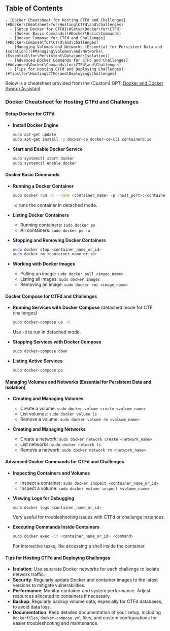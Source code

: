 ## Table of Contents

    - [Docker Cheatsheet for Hosting CTFd and Challenges](#Docker\Cheatsheet\for\Hosting\CTFd\and\Challenges)
      - [Setup Docker for CTFd](#Setup\Docker\for\CTFd)
      - [Docker Basic Commands](#Docker\Basic\Commands)
      - [Docker Compose for CTFd and Challenges](#Docker\Compose\for\CTFd\and\Challenges)
      - [Managing Volumes and Networks (Essential for Persistent Data and Isolation)](#Managing\Volumes\and\Networks\(Essential\for\Persistent\Data\and\Isolation))
      - [Advanced Docker Commands for CTFd and Challenges](#Advanced\Docker\Commands\for\CTFd\and\Challenges)
      - [Tips for Hosting CTFd and Deploying Challenges](#Tips\for\Hosting\CTFd\and\Deploying\Challenges)

Below is a cheatsheet provided from the (Custom) GPT: [Docker and Docker Swarm Assistant](https://chat.openai.com/g/g-Y2azlDdX9-docker-and-docker-swarm-assistant)
### Docker Cheatsheet for Hosting CTFd and Challenges

#### Setup Docker for CTFd

- **Install Docker Engine**
  ```bash
  sudo apt-get update
  sudo apt-get install -y docker-ce docker-ce-cli containerd.io
  ```

- **Start and Enable Docker Service**
  ```bash
  sudo systemctl start docker
  sudo systemctl enable docker
  ```

#### Docker Basic Commands

- **Running a Docker Container**
  ```bash
  sudo docker run -d --name <container_name> -p <host_port>:<container_port> <image_name>
  ```
  `-d` runs the container in detached mode.

- **Listing Docker Containers**
  - Running containers: `sudo docker ps`
  - All containers: `sudo docker ps -a`

- **Stopping and Removing Docker Containers**
  ```bash
  sudo docker stop <container_name_or_id>
  sudo docker rm <container_name_or_id>
  ```

- **Working with Docker Images**
  - Pulling an image: `sudo docker pull <image_name>`
  - Listing all images: `sudo docker images`
  - Removing an image: `sudo docker rmi <image_name>`

#### Docker Compose for CTFd and Challenges

- **Running Services with Docker Compose** (detached mode for CTF challenges)
  ```bash
  sudo docker-compose up -d
  ```
  Use `-d` to run in detached mode.

- **Stopping Services with Docker Compose**
  ```bash
  sudo docker-compose down
  ```

- **Listing Active Services**
  ```bash
  sudo docker-compose ps
  ```

#### Managing Volumes and Networks (Essential for Persistent Data and Isolation)

- **Creating and Managing Volumes**
  - Create a volume: `sudo docker volume create <volume_name>`
  - List volumes: `sudo docker volume ls`
  - Remove a volume: `sudo docker volume rm <volume_name>`

- **Creating and Managing Networks**
  - Create a network: `sudo docker network create <network_name>`
  - List networks: `sudo docker network ls`
  - Remove a network: `sudo docker network rm <network_name>`

#### Advanced Docker Commands for CTFd and Challenges

- **Inspecting Containers and Volumes**
  - Inspect a container: `sudo docker inspect <container_name_or_id>`
  - Inspect a volume: `sudo docker volume inspect <volume_name>`

- **Viewing Logs for Debugging**
  ```bash
  sudo docker logs <container_name_or_id>
  ```
  Very useful for troubleshooting issues with CTFd or challenge instances.

- **Executing Commands Inside Containers**
  ```bash
  sudo docker exec -it <container_name_or_id> <command>
  ```
  For interactive tasks, like accessing a shell inside the container.

#### Tips for Hosting CTFd and Deploying Challenges

- **Isolation**: Use separate Docker networks for each challenge to isolate network traffic.
- **Security**: Regularly update Docker and container images to the latest versions to mitigate vulnerabilities.
- **Performance**: Monitor container and system performance. Adjust resources allocated to containers if necessary.
- **Backup**: Regularly backup volume data, especially for CTFd databases, to avoid data loss.
- **Documentation**: Keep detailed documentation of your setup, including `Dockerfiles`, `docker-compose.yml` files, and custom configurations for easier troubleshooting and maintenance.
